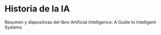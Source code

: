 <h1>Historia de la IA</h1>
Resumen y diapositivas del libro Artificial Intelligence: A Guide to Intelligent Systems 
